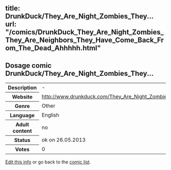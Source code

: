 title: DrunkDuck/They_Are_Night_Zombies_They...
url: "/comics/DrunkDuck_They_Are_Night_Zombies_They_Are_Neighbors_They_Have_Come_Back_From_The_Dead_Ahhhhh.html"
---
Dosage comic DrunkDuck/They_Are_Night_Zombies_They...
-----------------------------------------

<p id="msg"></p>
<script type="text/javascript">
if (window.location.search === '?edit_info_mail=sent_ok') {
  var elem = document.getElementById("msg");
  elem.innerHTML = 'Edited information sucessfully sent for review, which is usually done daily. Thanks!';
  elem.className = 'ok';
}
</script>
<table class="comicinfo">
<tr>
<th>Description</th><td>-</td>
</tr>
<tr>
<th>Website</th><td><a href="http://www.drunkduck.com/They_Are_Night_Zombies_They_Are_Neighbors_They_Have_Come_Back_From_The_Dead_Ahhhhh/">http://www.drunkduck.com/They_Are_Night_Zombies_They_Are_Neighbors_They_Have_Come_Back_From_The_Dead_Ahhhhh/</a></td>
</tr>
<tr>
<th>Genre</th><td>Other</td>
</tr>
<tr>
<th>Language</th><td>English</td>
</tr>
<tr>
<th>Adult content</th><td>no</td>
</tr>
<tr>
<th>Status</th><td>ok on 26.05.2013</td>
</tr>
<tr>
<th>Votes</th><td>0</td>
</tr>
</table>

[Edit this info](DrunkDuck_They_Are_Night_Zombies_They_Are_Neighbors_They_Have_Come_Back_From_The_Dead_Ahhhhh_edit.html) or go back to the [comic list](../comic-index.html).
